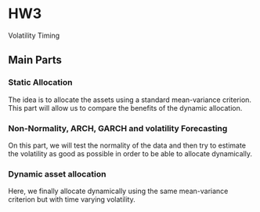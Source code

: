 # HW3
Volatility Timing

## Main Parts

### Static Allocation 

The idea is to allocate the assets using a standard mean-variance criterion. This part will allow us to compare the benefits of the dynamic allocation.

### Non-Normality, ARCH, GARCH and volatility Forecasting

On this part, we will test the normality of the data and then try to estimate the volatility as good as possible in order to be able to allocate dynamically.

### Dynamic asset allocation

Here, we finally allocate dynamically using the same mean-variance criterion but with time varying volatility. 
